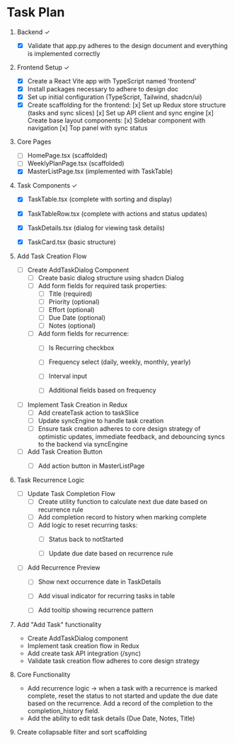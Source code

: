 # Task Plan

1. Backend ✓
   - [x] Validate that app.py adheres to the design document and everything is implemented correctly

2. Frontend Setup ✓
   - [x] Create a React Vite app with TypeScript named 'frontend'
   - [x] Install packages necessary to adhere to design doc
   - [x] Set up initial configuration (TypeScript, Tailwind, shadcn/ui)
   - [x] Create scaffolding for the frontend:
       [x] Set up Redux store structure (tasks and sync slices)
       [x] Set up API client and sync engine
       [x] Create base layout components:
           [x] Sidebar component with navigation
           [x] Top panel with sync status

3. Core Pages 
   - [ ] HomePage.tsx (scaffolded)
   - [ ] WeeklyPlanPage.tsx  (scaffolded)
   - [x] MasterListPage.tsx (implemented with TaskTable)

4. Task Components ✓
   - [x] TaskTable.tsx (complete with sorting and display)
   - [x] TaskTableRow.tsx (complete with actions and status updates)
   - [x] TaskDetails.tsx (dialog for viewing task details)
   - [x] TaskCard.tsx (basic structure)


5. Add Task Creation Flow
   - [ ] Create AddTaskDialog Component
       - [ ] Create basic dialog structure using shadcn Dialog
       - [ ] Add form fields for required task properties:
           - [ ] Title (required)
           - [ ] Priority (optional)
           - [ ] Effort (optional)
           - [ ] Due Date (optional)
           - [ ] Notes (optional)
       - [ ] Add form fields for recurrence:
           - [ ] Is Recurring checkbox
           - [ ] Frequency select (daily, weekly, monthly, yearly)
           - [ ] Interval input
           - [ ] Additional fields based on frequency

   
   - [ ] Implement Task Creation in Redux
       - [ ] Add createTask action to taskSlice
       - [ ] Update syncEngine to handle task creation
       - [ ] Ensure task creation adheres to core design strategy of optimistic updates, immediate feedback, and debouncing syncs to the backend via syncEngine

   - [ ] Add Task Creation Button
       - [ ] Add action button in MasterListPage


6. Task Recurrence Logic
   - [ ] Update Task Completion Flow
       - [ ] Create utility function to calculate next due date based on recurrence rule
       - [ ] Add completion record to history when marking complete
       - [ ] Add logic to reset recurring tasks:
           - [ ] Status back to notStarted
           - [ ] Update due date based on recurrence rule

   
   - [ ] Add Recurrence Preview
       - [ ] Show next occurrence date in TaskDetails
       - [ ] Add visual indicator for recurring tasks in table
       - [ ] Add tooltip showing recurrence pattern


1. Add "Add Task" functionality
    -  Create AddTaskDialog component
    -  Implement task creation flow in Redux
    -  Add create task API integration (/sync)
    -  Validate task creation flow adheres to core design strategy

2. Core Functionality 
    - Add recurrence logic -> when a task with a recurrence is marked complete, reset the status to not started and update the due date based on the recurrence. Add a record of the completion to the completion_history field. 
    - Add the ability to edit task details (Due Date, Notes, Title) 

3. Create collapsable filter and sort scaffolding 
